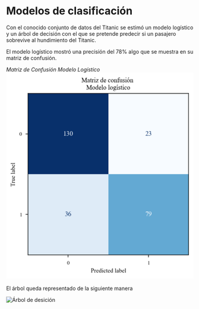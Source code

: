 # Modelos de clasificación

Con el conocido conjunto de datos del Titanic se estimó un modelo logístico y un árbol de decisión con el que se pretende predecir si un pasajero sobrevive al hundimiento del Titanic.

El modelo logístico mostró una precisión del 78% algo que se muestra en su matriz de confusión.

*Matriz de Confusión Modelo Logístico*
![Matriz de confusión](https://github.com/jorgeorenos/Arbol_de_decision/blob/main/Imagenes/Matriz%20de%20confusi%C3%B3n%20modelo%20log%C3%ADstico.svg)

El árbol queda representado de la siguiente manera

![Árbol de desición](https://github.com/jorgeorenos/Arbol_de_decision/blob/main/%C3%A1rbol.png)
